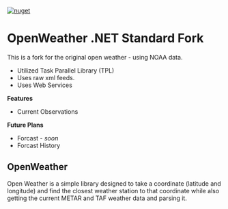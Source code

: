 [![nuget](https://img.shields.io/nuget/v/OpenWeather.Core.svg)](https://www.nuget.org/packages/OpenWeather.Core/)
   
# OpenWeather .NET Standard Fork
This is a fork for the original open weather - using NOAA data.
- Utilized Task Parallel Library (TPL) 
- Uses raw xml feeds.
- Uses Web Services

**Features**
- Current Observations

**Future Plans**
 - Forcast - *soon*
 - Forcast History

## OpenWeather
Open Weather is a simple library designed to take a coordinate (latitude and longitude) and find the closest weather station to that coordinate while also getting the current METAR and TAF weather data and parsing it.
